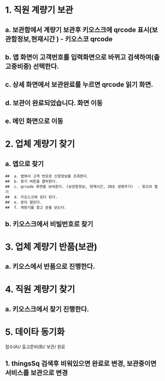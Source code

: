 
# 1. 직원 계량기 보관 
  ##  a.  보관함에서 계량기 보관후 키오스크에 qrcode 표시(보관함정보,현재시간 ) - 키오스코 qrcode
  ##  b.  앱 화면이 고객번호를 입력화면으로 바뀌고 검색하여(출고중비중) 선택한다.
  ##  c.  상세 화면에서 보관완료를 누르면 qrcode 읽기 화면.
  ##  d.  보관이 완료되었습니다. 화면 이동
  ##  e.  메인 화면으로 이동
  
# 2. 업체 계량기 찾기
  ##  a. 앱으로 찾기
    ##  a. 앱에서 고객 번호로 신청정보를 조회한다.
    ##  b. 찾기 버튼을 클릭한다.
    ##  c. qrcode 화면을 보여준다. (보관함정보, 현재시간, 30초 생명주기)  - 찾으려 열기
    ##  d. 키오스크에 갖다 된다.
    ##  e. 문이 열린다.
    ##  f. 계량기를 찾고 문을 닫는다.
    
  ##  b.  키오스크에서 비빌번호로 찾기
    
  
# 3.  업체 계량기 반품(보관)
  ##  a. 키오스에서 반품으로 진행한다.

# 4. 직원 계량기 찾기
  ##  a. 키오스크에서 찾기 진행한다.
  
# 5. 데이타 동기화
  접수(A)/  출고준비(B)/  보관/  완료
  
  ##  1.  thingsSq 검색후 비워있으면 완료로 변경, 보관중이면 서비스를 보관으로 변경
  
    

